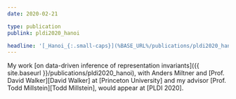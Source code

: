 ```yaml
---
date: 2020-02-21

type: publication
publink: pldi2020_hanoi

headline: '[_Hanoi_{:.small-caps}](%BASE_URL%/publications/pldi2020_hanoi) =fa^angle-double-right^fa= [PLDI =qq= 20][PLDI 2020]'
---
```


My work [on data-driven inference of representation invariants]({{ site.baseurl }}/publications/pldi2020_hanoi),
with Anders Miltner and [Prof. David Walker][David Walker] at [Princeton University]
and my advisor [Prof. Todd Millstein][Todd Millstein], would appear at [PLDI 2020].